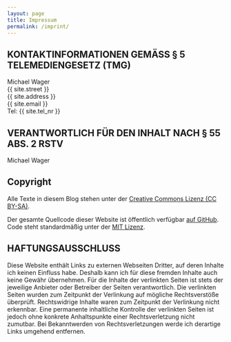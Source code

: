 ```yaml
---
layout: page
title: Impressum
permalink: /imprint/
---
```


## KONTAKTINFORMATIONEN GEMÄSS § 5 TELEMEDIENGESETZ (TMG) ##

Michael Wager<br>
{{ site.street }}<br>
{{ site.address }}<br>
{{ site.email }}<br>
Tel: {{ site.tel_nr }}<br>

## VERANTWORTLICH FÜR DEN INHALT NACH § 55 ABS. 2 RSTV

Michael Wager

## Copyright ##

Alle Texte in diesem Blog stehen unter der <a href="http://creativecommons.org/licenses/by-sa/3.0/">Creative Commons Lizenz (CC BY-SA)</a>.

Der gesamte Quellcode dieser Website ist öffentlich verfügbar <a href="https://github.com/mwager/mwager.github.io">auf GitHub</a>. Code steht standardmäßig unter der <a href="https://github.com/mwager/mwager.github.io/blob/master/LICENSE">MIT Lizenz</a>.


## HAFTUNGSAUSSCHLUSS ##

Diese Website enthält Links zu externen Webseiten Dritter, auf deren Inhalte ich keinen Einfluss habe. Deshalb kann ich für diese fremden Inhalte auch keine Gewähr übernehmen. Für die Inhalte der verlinkten Seiten ist stets der jeweilige Anbieter oder Betreiber der Seiten verantwortlich. Die verlinkten Seiten wurden zum Zeitpunkt der Verlinkung auf mögliche Rechtsverstöße überprüft. Rechtswidrige Inhalte waren zum Zeitpunkt der Verlinkung nicht erkennbar. Eine permanente inhaltliche Kontrolle der verlinkten Seiten ist jedoch ohne konkrete Anhaltspunkte einer Rechtsverletzung nicht zumutbar. Bei Bekanntwerden von Rechtsverletzungen werde ich derartige Links umgehend entfernen.
